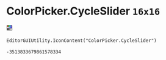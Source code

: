 # ColorPicker.CycleSlider `16x16`
<img src="/img/ColorPicker.CycleSlider.png" width=16 height=16>

``` CSharp
EditorGUIUtility.IconContent("ColorPicker.CycleSlider")
```
```
-3513833679861578334
```
